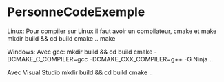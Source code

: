 # PersonneCodeExemple

Linux:
Pour compiler sur Linux il faut avoir un compilateur, cmake et make
mkdir build && cd build
cmake ..
make

Windows:
Avec gcc:
mkdir build && cd build
cmake -DCMAKE_C_COMPILER=gcc -DCMAKE_CXX_COMPILER=g++ -G Ninja ..

Avec Visual Studio
mkdir build && cd build
cmake ..
